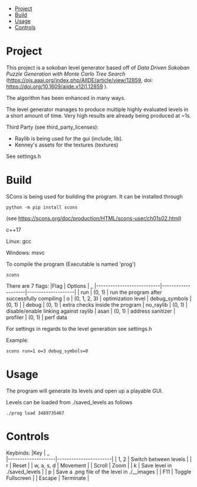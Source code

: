 - [Project](#Project)
- [Build](#Build)
- [Usage](#Usage)
- [Controls](#Controls)


# Project

This project is a sokoban level generator based off of 
*Data Driven Sokoban Puzzle Generation with Monte Carlo Tree Search* (https://ojs.aaai.org/index.php/AIIDE/article/view/12859, doi: https://doi.org/10.1609/aiide.v12i1.12859 ).

The algorithm has been enhanced in many ways.

The level generator manages to produce multiple highly evaluated levels in a short amount of time. Very high results are already being produced at ~1s.

Third Party (see third_party_licenses):

* Raylib is being used for the gui (include, lib).
* Kenney's assets for the textures (textures)

See settings.h

# Build
SCons is being used for building the program.
It can be installed through
```
python -m pip install scons
```
(see https://scons.org/doc/production/HTML/scons-user/ch01s02.html)

c++17

Linux: gcc

Windows: msvc


To compile the program (Executable is named 'prog')

```
scons
```

There are 7 flags:
|Flag          | Options | _
|---------------------------|--------------------|--------------------|
| run | (0, 1) | run the program after successfully compiling
| o | (0, 1, 2, 3) | optimization level
| debug_symbols | (0, 1) | 
| debug | (0, 1) | extra checks inside the program
| no_raylib | (0, 1) | disable/enable linking against raylib
| asan | (0, 1) | address sanitizer
| profiler | (0, 1) | perf data

For settings in regards to the level generation see settings.h

Example:

```
scons run=1 o=3 debug_symbols=0
```

# Usage

The program will generate its levels and open up a playable GUI.

Levels can be loaded from ./saved_levels as follows
```
./prog load 3489735467
```

# Controls
Keybinds:
|Key                   | _  
|--------------------|-----------------------|
| 1, 2           | Switch between levels |
| r                | Reset |
| w, a, s, d | Movement |
| Scroll           | Zoom |
| k                | Save level in ./saved_levels |
| p                | Save a .png file of the level in ./__images |
| F11              | Toggle Fullscreen |
| Escape           | Terminate |




